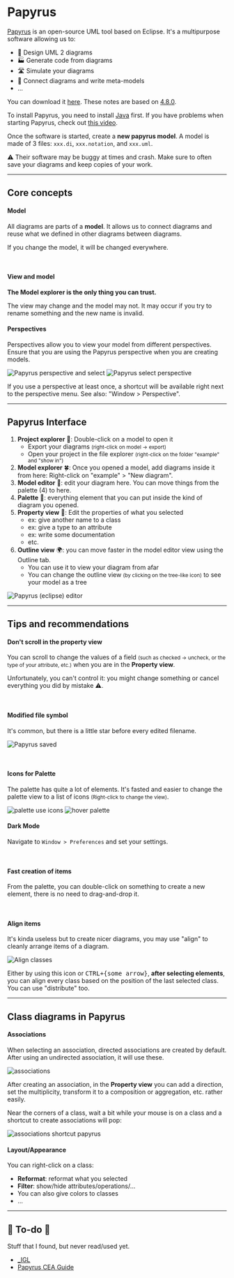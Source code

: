 # Papyrus

<div class="row row-cols-md-2"><div>

[Papyrus](https://eclipse.dev/papyrus/index.php) is an open-source UML tool based on Eclipse. It's a multipurpose software allowing us to:

* 🤔 Design UML 2 diagrams
* 🏭 Generate code from diagrams
* 🛣️ Simulate your diagrams
* 👀 Connect diagrams and write meta-models
* ...

You can download it [here](https://eclipse.dev/papyrus/download.html). These notes are based on [4.8.0](https://www.eclipse.org/downloads/download.php?file=/modeling/mdt/papyrus/rcp/2020-06/4.8.0/papyrus-2020-06-4.8.0-win64.zip).
</div><div>

To install Papyrus, you need to install [Java](https://www.oracle.com/java/technologies/downloads/) first. If you have problems when starting Papyrus, check out [this video](https://www.youtube.com/watch?v=QlGrBHkwDXQ&ab_channel=GameTrick).

Once the software is started, create a **new papyrus model**. A model is made of 3 files: `xxx.di`, `xxx.notation`, and `xxx.uml`.

⚠️ Their software may be buggy at times and crash. Make sure to often save your diagrams and keep copies of your work.
</div></div>

<hr class="sep-both">

## Core concepts

<div class="row row-cols-md-2"><div>

#### Model

All diagrams are parts of a **model**. It allows us to connect diagrams and reuse what we defined in other diagrams between diagrams.

If you change the model, it will be changed everywhere.

<br>

#### View and model

**The Model explorer is the only thing you can trust.**

The view may change and the model may not. It may occur if you try to rename something and the new name is invalid.
</div><div>

#### Perspectives

Perspectives allow you to view your model from different perspectives. Ensure that you are using the Papyrus perspective when you are creating models.

<div class="text-center">

![Papyrus perspective](_images/perp1.png) and select ![Papyrus select perspective](_images/perp2.png)
</div>

If you use a perspective at least once, a shortcut will be available right next to the perspective menu. See also:  "Window > Perspective".
</div></div>

<hr class="sep-both">

## Papyrus Interface

<div class="row row-cols-md-2 mt-4"><div>

1. **Project explorer** 📂: Double-click on a model to open it
    * Export your diagrams <small>(right-click on model -> export)</small>
    * Open your project in the file explorer <small>(right-click on the folder "example" and "show in")</small>
2. **Model explorer** 🍀: Once you opened a model, add diagrams inside it from here: Right-click on "example" > "New diagram".
3. **Model editor** 🎥: edit your diagram here. You can move things from the palette (4) to here.
4. **Palette** 🎨: everything element that you can put inside the kind of diagram you opened.
5. **Property view** 🔐: Edit the properties of what you selected
    * ex: give another name to a class
    * ex: give a type to an attribute
    * ex: write some documentation
    * etc.
6. **Outline view** 🌍: you can move faster in the model editor view using the Outline tab.
    * You can use it to view your diagram from afar
    * You can change the outline view <small>(by clicking on the tree-like icon)</small> to see your model as a tree
</div><div class="align-self-center">

![Papyrus (eclipse) editor](_images/editor.png)
</div></div>

<hr class="sep-both">

## Tips and recommendations

<div class="row row-cols-md-2"><div>

#### Don't scroll in the property view

You can scroll to change the values of a field <small>(such as checked -> uncheck, or the type of your attribute, etc.)</small> when you are in the **Property view**. 

Unfortunately, you can't control it: you might change something or cancel everything you did by mistake ⚠️.

<br>

#### Modified file symbol

It's common, but there is a little star before every edited filename.

<div class="text-center">

![Papyrus saved](_images/saved.png)
</div>

<br>

#### Icons for Palette

The palette has quite a lot of elements. It's fasted and easier to change the palette view to a list of icons <small>(Right-click to change the view)</small>.

<div class="text-center">

![palette use icons](_images/icons.png)
![hover palette](_images/icons_hover.png)
</div>

</div><div>

#### Dark Mode

Navigate to `Window > Preferences` and set your settings.

<br>

#### Fast creation of items

From the palette, you can double-click on something to create a new element, there is no need to drag-and-drop it.

<br>

#### Align items

It's kinda useless but to create nicer diagrams, you may use "align" to cleanly arrange items of a diagram.

<div class="text-center">

![Align classes](_images/align.png)
</div>

Either by using this icon or <kbd>CTRL+{some arrow}</kbd>, **after selecting elements**, you can align every class based on the position of the last selected class. You can use "distribute" too.
</div></div>

<hr class="sep-both">

## Class diagrams in Papyrus

<div class="row row-cols-md-2"><div>

#### Associations

When selecting an association, directed associations are created by default. After using an undirected association, it will use these.

<div class="text-center">

![associations](_images/associations.png)
</div>

After creating an association, in the **Property view** you can add a direction, set the multiplicity, transform it to a composition or aggregation, etc. rather easily.

Near the corners of a class, wait a bit while your mouse is on a class and a shortcut to create associations will pop:

<div class="text-center">

![associations shortcut papyrus](_images/associations_shortcut.png)
</div>
</div><div>

#### Layout/Appearance

You can right-click on a class:

* **Reformat**: reformat what you selected
* **Filter**: show/hide attributes/operations/...
* You can also give colors to classes
* ...
</div></div>

<hr class="sep-both">

## 👻 To-do 👻

Stuff that I found, but never read/used yet.

<div class="row row-cols-md-2"><div>

* [_IGL](igl/index.md)
* [Papyrus CEA Guide](https://www.eclipse.org/papyrus/resources/TutorialOnPapyrusUSE_d20101001.pdf)
</div><div>


</div></div>